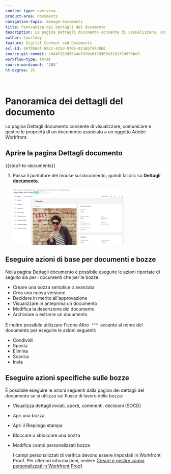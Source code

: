 ```yaml
---
content-type: overview
product-area: documents
navigation-topic: manage-documents
title: Panoramica dei dettagli del documento
description: La pagina Dettagli documento consente di visualizzare, comunicare e gestire le proprietà di un documento associato a un oggetto Adobe Workfront.
author: Courtney
feature: Digital Content and Documents
exl-id: 69f0560f-8612-431d-9765-0216bf47d8b0
source-git-commit: c644f283d56a4ef3f0e013d369e3161374673be5
workflow-type: tm+mt
source-wordcount: '203'
ht-degree: 2%

---
```


# Panoramica dei dettagli del documento

La pagina Dettagli documento consente di visualizzare, comunicare e gestire le proprietà di un documento associato a un oggetto Adobe Workfront.

## Aprire la pagina Dettagli documento

{{step1-to-documents}}

1. Passa il puntatore del mouse sul documento, quindi fai clic su **Dettagli documento**.

   ![](assets/document-details-350x179.png)

## Eseguire azioni di base per documenti e bozze

Nella pagina Dettagli documento è possibile eseguire le azioni riportate di seguito sia per i documenti che per le bozze.

* Creare una bozza semplice o avanzata
* Crea una nuova versione
* Decidere in merito all&#39;approvazione
* Visualizzare in anteprima un documento
* Modifica la descrizione del documento
* Archiviare o estrarre un documento

È inoltre possibile utilizzare l&#39;icona Altro ![](assets/more-icon.png) accanto al nome del documento per eseguire le azioni seguenti:

* Condividi
* Sposta
* Elimina
* Scarica
* Invia

## Eseguire azioni specifiche sulle bozze

È possibile eseguire le azioni seguenti dalla pagina dei dettagli del documento se si utilizza sul flusso di lavoro della bozza:

* Visualizza dettagli inviati, aperti, commenti, decisioni (SOCD)
* Apri una bozza
* Apri il Riepilogo stampa
* Bloccare o sbloccare una bozza
* Modifica campi personalizzati bozza

  I campi personalizzati di verifica devono essere impostati in Workfront Proof. Per ulteriori informazioni, vedere [Creare e gestire campi personalizzati in Workfront Proof](../../workfront-proof/wp-acct-admin/account-settings/create-and-manage-custom-fields.md).
